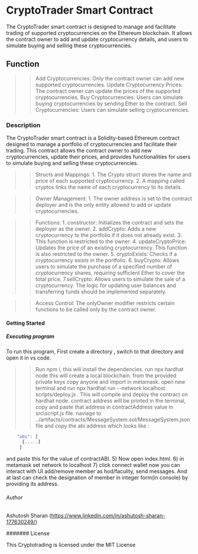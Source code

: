 # CryptoTrader Smart Contract
The CryptoTrader smart contract is designed to manage and facilitate trading of supported cryptocurrencies on the Ethereum blockchain. It allows the contract owner to add and update cryptocurrency details, and users to simulate buying and selling these cryptocurrencies.

## Function
>>Add Cryptocurrencies: Only the contract owner can add new supported cryptocurrencies.
>>Update Cryptocurrency Prices: The contract owner can update the prices of the supported cryptocurrencies.
>>Buy Cryptocurrencies: Users can simulate buying cryptocurrencies by sending Ether to the contract.
>>Sell Cryptocurrencies: Users can simulate selling cryptocurrencies.


### Description
The CryptoTrader smart contract is a Solidity-based Ethereum contract designed to manage a portfolio of cryptocurrencies and facilitate their trading. This contract allows the contract owner to add new cryptocurrencies, update their prices, and provides functionalities for users to simulate buying and selling these cryptocurrencies.

>> Structs and Mappings:
        1. The Crypto struct stores the name and price of each supported cryptocurrency.
        2. A mapping called cryptos links the name of each cryptocurrency to its details.

>> Owner Management:
        1. The owner address is set to the contract deployer and is the only entity allowed to add or update cryptocurrencies.

>> Functions:
        1. constructor: Initializes the contract and sets the deployer as the owner.
        2. addCrypto: Adds a new cryptocurrency to the portfolio if it does not already exist. 
        3. This function is restricted to the owner.
        4. updateCryptoPrice: Updates the price of an existing cryptocurrency. This function is also restricted to the owner.
        5. cryptoExists: Checks if a cryptocurrency exists in the portfolio.
        6. buyCrypto: Allows users to simulate the purchase of a specified number of cryptocurrency shares, requiring sufficient Ether to cover the total price.
        7.sellCrypto: Allows users to simulate the sale of a cryptocurrency. The logic for updating user balances and transferring funds should be implemented separately.

>> Access Control:
        The onlyOwner modifier restricts certain functions to be called only by the contract owner.


#### Getting Started

##### Executing program

To run this program, First create a directory , switch to that directory and open it in vs code.

>>Run npm i, this will install the dependencies.
>>run npx hardhat node this will create a local blockchain. from the provided private keys copy anyone and import in metamask.
>>open new terminal and run npx hardhat run --network localhost scripts/deploy.js . This will compile and deploy the contract on hardhat node. contract address will be printed in the terminal, copy and paste that address in contractAddress value in src\script.js file.
>>naviage to ../artifacts/contracts/MessageSystem.sol/MessageSystem.json file and copy the abi address which looks like :
    
```js
    "abi": [
      {.....}
     ]
```

and paste this for the value of contractABI. 5) Now open index.html. 6) in metamask set network to localhost 7) click connect wallet now you can interact with UI add/remove member as hod/faculity, send messages. And at last can check the designation of member in integer form(in console) by providing its address.


###### Author
Ashutosh Sharan 
(https://www.linkedin.com/in/ashutosh-sharan-177630249/)

####### License

This Cryptotrading is licensed under the MIT License
